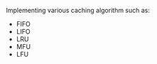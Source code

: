 Implementing various caching algorithm such as:
<ul>
    <li>FIFO</li>
    <li>LIFO</li>
    <li>LRU</li>
    <li>MFU</li>
    <li>LFU</li>
</ul>